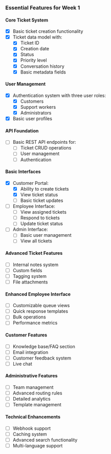 ### Essential Features for Week 1

#### Core Ticket System
- [x] Basic ticket creation functionality
- [x] Ticket data model with:
  - [x] Ticket ID
  - [x] Creation date
  - [x] Status
  - [x] Priority level
  - [x] Conversation history
  - [x] Basic metadata fields

#### User Management
- [x] Authentication system with three user roles:
  - [x] Customers
  - [x] Support workers
  - [x] Administrators
- [x] Basic user profiles

#### API Foundation
- [ ] Basic REST API endpoints for:
  - [ ] Ticket CRUD operations
  - [ ] User management
  - [ ] Authentication

#### Basic Interfaces
- [x] Customer Portal:
  - [x] Ability to create tickets
  - [x] View ticket status
  - [ ] Basic ticket updates
- [ ] Employee Interface:
  - [ ] View assigned tickets
  - [ ] Respond to tickets
  - [ ] Update ticket status
- [ ] Admin Interface:
  - [ ] Basic user management
  - [ ] View all tickets

#### Advanced Ticket Features
- [ ] Internal notes system
- [ ] Custom fields
- [ ] Tagging system
- [ ] File attachments

#### Enhanced Employee Interface
- [ ] Customizable queue views
- [ ] Quick response templates
- [ ] Bulk operations
- [ ] Performance metrics

#### Customer Features
- [ ] Knowledge base/FAQ section
- [ ] Email integration
- [ ] Customer feedback system
- [ ] Live chat

#### Administrative Features
- [ ] Team management
- [ ] Advanced routing rules
- [ ] Detailed analytics
- [ ] Template management

#### Technical Enhancements
- [ ] Webhook support
- [ ] Caching system
- [ ] Advanced search functionality
- [ ] Multi-language support